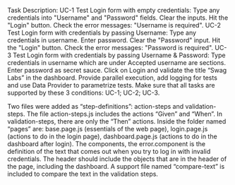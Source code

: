 Task Description:
UC-1 Test Login form with empty credentials:
Type any credentials into "Username" and "Password" fields.
Clear the inputs.
Hit the "Login" button.
Check the error messages: "Username is required".
UC-2 Test Login form with credentials by passing Username:
Type any credentials in username.
Enter password.
Clear the "Password" input.
Hit the "Login" button.
Check the error messages: "Password is required".
UC-3 Test Login form with credentials by passing Username & Password:
Type credentials in username which are under Accepted username are sections.
Enter password as secret sauce.
Click on Login and validate the title “Swag Labs” in the dashboard.
Provide parallel execution, add logging for tests and use Data Provider to parametrize tests. Make sure that all tasks are supported by these 3 conditions: UC-1; UC-2; UC-3.

Two files were added as “step-definitions”: action-steps and validation-steps. The file action-steps.js includes the actions “Given” and “When”. In validation-steps, there are only the “Then” actions. Inside the folder named “pages” are: base.page.js (essentials of the web page), login.page.js (actions to do in the login page), dashboard.page.js (actions to do in the dashboard after login). 
The components, the error.component is the definition of the text that comes out when you try to log in with invalid credentials. The header should include the objects that are in the header of the page, including the dashboard.
A support file named “compare-text” is included to compare the text in the validation steps.

